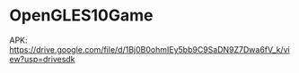 # OpenGLES10Game
APK:
https://drive.google.com/file/d/1Bj0B0ohmIEy5bb9C9SaDN9Z7Dwa6fV_k/view?usp=drivesdk
